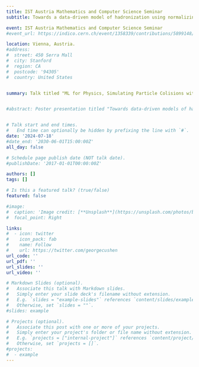 ```yaml
---
title: IST Austria Mathematics and Computer Science Seminar
subtitle: Towards a data-driven model of hadronization using normalizing flows

event: IST Austria Mathematics and Computer Science Seminar
#event_url: https://indico.cern.ch/event/1358339/contributions/5899148/

location: Vienna, Austria.
#address:
#  street: 450 Serra Mall
#  city: Stanford
#  region: CA
#  postcode: '94305'
#  country: United States


summary: Talk titled "ML for Physics, Simulating Particle Colisions with ML" at the Mathematics and Computer Science Seminar at IST Austria, Vienna, Austria.


#abstract: Poster presentation titled "Towards data-driven models of hadronization", with an associated paper and video, at the Machine Learning and the Physical Science Workshop at the 37th conference on Neural Information Processing Systems New Orleans, Louisiana, United States. 


# Talk start and end times.
#   End time can optionally be hidden by prefixing the line with `#`.
date: '2024-07-18'
#date_end: '2030-06-01T15:00:00Z'
all_day: false

# Schedule page publish date (NOT talk date).
#publishDate: '2017-01-01T00:00:00Z'

authors: []
tags: []

# Is this a featured talk? (true/false)
featured: false

#image:
#  caption: 'Image credit: [**Unsplash**](https://unsplash.com/photos/bzdhc5b3Bxs)'
#  focal_point: Right

links:
#  - icon: twitter
#    icon_pack: fab
#    name: Follow
#    url: https://twitter.com/georgecushen
url_code: ''
url_pdf: ''
url_slides: ''
url_video: ''

# Markdown Slides (optional).
#   Associate this talk with Markdown slides.
#   Simply enter your slide deck's filename without extension.
#   E.g. `slides = "example-slides"` references `content/slides/example-slides.md`.
#   Otherwise, set `slides = ""`.
#slides: example

# Projects (optional).
#   Associate this post with one or more of your projects.
#   Simply enter your project's folder or file name without extension.
#   E.g. `projects = ["internal-project"]` references `content/project/deep-learning/index.md`.
#   Otherwise, set `projects = []`.
#projects:
#  - example
---
```


